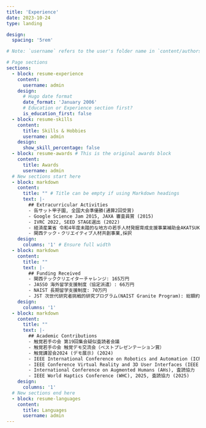 ```yaml
---
title: 'Experience'
date: 2023-10-24
type: landing

design:
  spacing: '5rem'

# Note: `username` refers to the user's folder name in `content/authors/`

# Page sections
sections:
  - block: resume-experience
    content:
      username: admin
    design:
      # Hugo date format
      date_format: 'January 2006'
      # Education or Experience section first?
      is_education_first: false
  - block: resume-skills
    content:
      title: Skills & Hobbies
      username: admin
    design:
      show_skill_percentage: false
  - block: resume-awards # This is the original awards block
    content:
      title: Awards
      username: admin
  # New sections start here
  - block: markdown
    content:
      title: "" # Title can be empty if using Markdown headings
      text: |-
        ## Extracurricular Activities
        - 缶サット甲子園, 全国大会準優勝(通算2回受賞)
        - Google Science Jam 2015, JAXA 審査員賞 (2015)
        - IVRC 2022, SEED STAGE選出 (2022)
        - 経済産業省 令和4年度未踏的な地方の若手人材発掘育成支援事業補助金AKATSUKIプロジェクト採択事業
        - 関西テック・クリエイティブ人材共創事業,採択
    design:
      columns: '1' # Ensure full width
  - block: markdown
    content:
      title: ""
      text: |-
        ## Funding Received
        - 関西テッククリエイターチャレンジ: 165万円
        - JASSO 海外留学支援制度（協定派遣）: 66万円
        - NAIST 長期留学支援制度: 70万円
        - JST 次世代研究者挑戦的研究プログラム(NAIST Granite Program): 総額約800万円
    design:
      columns: '1'
  - block: markdown
    content:
      title: ""
      text: |-
        ## Academic Contributions
        - 触覚若手の会 第19回集会疑似査読者会議
        - 触覚若手の会 触覚デモ交流会（ベストプレゼンテーション賞）
        - 触覚講習会2024 (デモ展示) (2024)
        - IEEE International Conference on Robotics and Automation (ICRA), 2024, Student Volunteer (2024)
        - IEEE Conference Virtual Reality and 3D User Interfaces (IEEE VR), 2025, Student Volunteer (2025)
        - International Conference on Augmented Humans (AHs), 査読協力
        - IEEE World Haptics Conference (WHC), 2025, 査読協力 (2025)
    design:
      columns: '1'
  # New sections end here
  - block: resume-languages
    content:
      title: Languages
      username: admin
---
```

